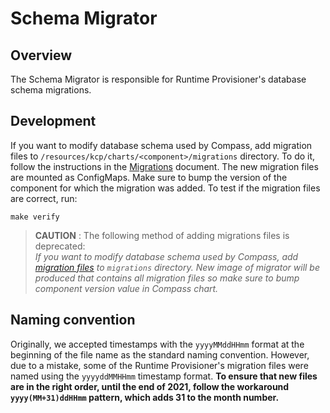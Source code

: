 # Schema Migrator

## Overview

The Schema Migrator is responsible for Runtime Provisioner's database schema migrations.

## Development

If you want to modify database schema used by Compass, add migration files to `/resources/kcp/charts/<component>/migrations` directory. To do it, follow the instructions in the [Migrations](https://github.com/golang-migrate/migrate/blob/master/MIGRATIONS.md) document. The new migration files are mounted as ConfigMaps. Make sure to bump the version of the component for which the migration was added.
To test if the migration files are correct, run:
```
make verify
```

> **CAUTION** : The following method of adding migrations files is deprecated:\
*If you want to modify database schema used by Compass, add [migration files](https://github.com/golang-migrate/migrate/blob/master/MIGRATIONS.md) to `migrations` directory. 
New image of migrator will be produced that contains all migration files so make sure to bump component version value in Compass chart.*

## Naming convention

Originally, we accepted timestamps with the `yyyyMMddHHmm` format at the beginning of the file name as the standard naming convention. However, due to a mistake, some of the Runtime Provisioner's migration files were named using the `yyyyddMMHHmm` timestamp format. **To ensure that new files are in the right order, until the end of 2021, follow the workaround `yyyy(MM+31)ddHHmm` pattern, which adds 31 to the month number.**
